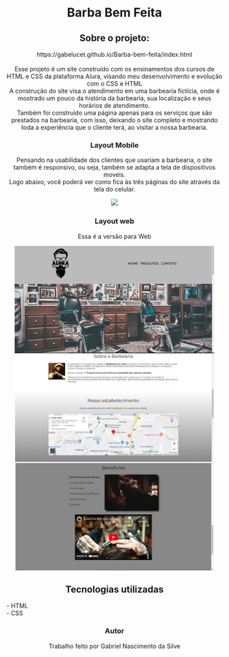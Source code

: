 
  <h1 align="center">Barba Bem Feita</h1>

  <h2 align="center">Sobre o projeto:</h2>
  <p align ="center">https://gabelucet.github.io/Barba-bem-feita/index.html<br><br>
  Esse projeto é um site construído com os ensinamentos dos cursos de HTML e CSS da plataforma Alura, visando meu desenvolvimento e evolução com o CSS e HTML<br>
  A construção do site visa o atendimento em uma barbearia fictícia, onde é mostrado um pouco da história da barbearia, sua localização e seus horários de atendimento.     <br>
  Também foi construído uma página apenas para os serviços que são prestados na barbearia, com isso, deixando o site completo e mostrando toda a experiência que o         cliente terá, ao visitar a nossa barbearia.</p>

  <h3 align="center">Layout Mobile</h3>
  <p align="center">Pensando na usabilidade dos clientes que usariam a barbearia, o site também é responsivo, ou seja, também se adapta a tela de dispositivos moveis.     <br>
  Logo abaixo, você poderá ver como fica às três páginas do site através da tela do celular.</p>
  <div align="center">
  <img src="assets/1.gif" height ="374px">
  </div>

  <h3 align=center>Layout web</h3>
  <p align=center>Essa é a versão para Web</p>

  <div align="center" >
  <img src="assets/img_inicial.jpg" height="250px"><br>
  <img src="assets/img_meio.jpg" height="250px"><br>
  <img src="assets/img_final.jpg" height="250px">
  </div>

  <h2 align="center"> Tecnologias utilizadas</h2>
  - HTML<br>
  - CSS

<h3 align="center"> Autor</h3>
<p align="center"> Trabalho feito por Gabriel Nascimento da Silve</p>
  
  

